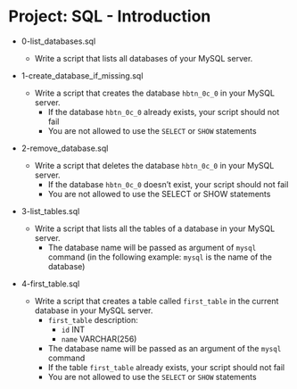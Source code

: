 # Project: SQL - Introduction

*   0-list_databases.sql
    - Write a script that lists all databases of your MySQL server.

*   1-create_database_if_missing.sql
    - Write a script that creates the database `hbtn_0c_0` in your MySQL server.
      - If the database `hbtn_0c_0` already exists, your script should not fail
      - You are not allowed to use the `SELECT` or `SHOW` statements

*   2-remove_database.sql
    - Write a script that deletes the database `hbtn_0c_0` in your MySQL server.
      - If the database `hbtn_0c_0` doesn’t exist, your script should not fail
      - You are not allowed to use the SELECT or SHOW statements

*   3-list_tables.sql
    - Write a script that lists all the tables of a database in your MySQL server.
      - The database name will be passed as argument of `mysql` command (in the following example: `mysql` is the name of the database)

*   4-first_table.sql
    - Write a script that creates a table called `first_table` in the current database in your MySQL server.
      - `first_table` description:
        - `id` INT
        - `name` VARCHAR(256)
      - The database name will be passed as an argument of the `mysql` command
      - If the table `first_table` already exists, your script should not fail
      - You are not allowed to use the `SELECT` or `SHOW` statements

